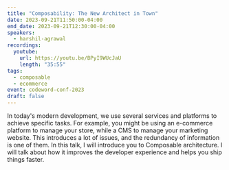 ```yaml
---
title: "Composability: The New Architect in Town"
date: 2023-09-21T11:50:00-04:00
end_date: 2023-09-21T12:30:00-04:00
speakers:
  - harshil-agrawal
recordings:
  youtube:
    url: https://youtu.be/BPyI9WUcJaU
    length: "35:55"
tags:
  - composable
  - ecommerce
event: codeword-conf-2023
draft: false
---
```


In today's modern development, we use several services and platforms to achieve specific tasks. For example, you might be using an e-commerce platform to manage your store, while a CMS to manage your marketing website. This introduces a lot of issues, and the redundancy of information is one of them. In this talk, I will introduce you to Composable architecture. I will talk about how it improves the developer experience and helps you ship things faster.
